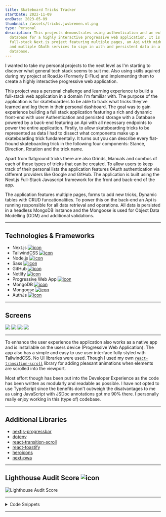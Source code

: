 ```yaml
---
title: Skateboard Tricks Tracker
startDate: 2022-11-09
endDate: 2023-05-09
thumbnail: /assets/tricks.jwvbremen.nl.png
type: Personal
description: This projects demonstrates using authentication and an external
  database for a highly interactive progressive web application. It is a
  full-stack Next.js project featuring multiple pages, an Api with middleware
  and mutliple OAuth services to sign in with and persistent data in a NoSql
  database.
---
```

I wanted to take my personal projects to the next level as I'm starting to discover what general tech stack seems to suit me. Also using skills aquired during my project at Road.io (Formerly E-Flux) and implementing them to create a highly interactive progressive web application.

This project was a personal challenge and learning experience to build a full-stack web application in a domain I'm familiar with. The purpose of the application is for skateboarders to be able to track what tricks they've learned and log them in their personal dashboard. The goal was to gain experience building a full stack application featuring a rich and dynamic front-end with user Authentication and persisted storage with a Database powered by a back-end featuring an Api with all necessary endpoints to power the entire application. Firstly, to allow skateboarding tricks to be represented as data I had to dissect what components make up a skateboarding trick fundamentally. It turns out you can describe every flat-fround skateboarding trick in the following four components: Stance, Direction, Rotation and the trick name. 

Apart from flatground tricks there are also Grinds, Manuals and combos of each of those types of tricks that can be created. To allow users to keep track of their personal lists the application features 0Auth authentication via different providers like Google and GitHub. The application is built using the Next.js Full-Stack Javascript framework for the front and back-end of the app. 

The application features multiple pages, forms to add new tricks, Dynamic tables with CRUD funcationalities. To power this on the back-end an Api is running responsible for all data retrieval and operations. All data is persisted in a headless MongoDB instance and the Mongoose is used for Object Data Modelling (ODM) and additional validations.

- - -

## Technologies & Frameworks

<ul class="icon-list">
<li>Next.js <a href="https://nextjs.org/"><img src="/assets/nextjs.png" alt="icon"></a></li>
<li>TailwindCSS <a href="https://tailwindcss.com/"><img src="/assets/tailwindcss.png" alt="icon"></a></li>
<li>Node.js <a href="https://nodejs.org/en"><img src="/assets/nodejs.png" alt="icon"></a></li>
<li>Sass <a href="https://sass-lang.com/"><img src="/assets/sass.png" alt="icon"></a></li>
<li>GitHub <a href="https://github.com/"><img src="/assets/github.png" alt="icon"></a></li>
<li>Netlify <a href="https://www.netlify.com/"><img src="/assets/netlify.png" alt="icon"></a></li>
<li>Progressive Web App <a href="#"><img src="/assets/pwa.png" alt="icon"></a></li>
<li>MongoDB <a href="https://www.mongodb.com/"><img src="/assets/mongodb.png" alt="icon"></a></li>
<li>Mongoose <a href="https://mongoosejs.com/"><img src="/assets/mongoose.png" alt="icon"></a></li>
<li>AuthJs <a href="https://authjs.dev/"><img src="/assets/authjs.webp" alt="icon"></a></li>
</ul>

- - -

## Screens

<div class="images-grid">
<img src="/assets/react-generic-table.png" />
<img src="/assets/tricks.jwvbremen.nl_2.png" />
<img src="/assets/tricks.jwvbremen.nl_3.png" />
<img src="/assets/tricks.jwvbremen.nl_4.png" />
</div>

- - -

To enhance the user experience the application also works as a native app and is installable on the users device (Progressive Web Application). The app also has a simple and easy to use user interface fully styled with TailwindCSS. No UI libraries were used. Though I used my own [`react-transition-scroll`](https://www.jwvbremen.nl/projects/2022-09-11_react-transition-scroll-library) library for adding pleasant animations when elements are scrolled into the viewport.

Most effort though has been put into the Developer Experience as the code has been written as modularly and readable as possible. I have not opted to use TypeScript since the benefits don't outweigh the disatvantages to me as using JavaScript with JSDoc annotations got me 90% there. I personally really enjoy working in this (type of) codebase.

- - -

## Additional Libraries

* [nextjs-progressbar](https://www.npmjs.com/package/nextjs-progressbar)
* [dotenv](https://www.npmjs.com/package/dotenv)
* [react-transition-scroll](https://www.npmjs.com/package/react-transition-scroll)
* [react-toastify](https://www.npmjs.com/package/react-toastify)
* [heroicons](https://github.com/tailwindlabs/heroicons)
* [next-pwa](https://www.npmjs.com/package/next-pwa)

- - -

## Lighthouse Audit Score ![icon](/assets/lighthouse.png)

![Lighthouse Audit Score](/assets/lighthouse_tricks.png "Lighthouse Audit Score")

- - -

<details >
<summary>Code Snippets</summary>
<div>

The following are some code snippets of front and back-end code for the skateboarding tricks tracker web application that are powerful, demonstrate good coding practices and that I'm proud of. The snippets demonstrate clean, concise and powerful code. *(Code has been compacted in some cases).*

**Dashboard.jsx page**\
This code snippet demonstrates the Dashboard page code. The dashboard page features 4 tables where all the saved tricks for each type of trick (Flatground, Grind, Manual and Combo's) of the current logged in user are displayed. The page uses client-side fetching to retrieve the data to fill the tables with. The tables are from my react component library [`react-generic-table`](https://www.npmjs.com/package/react-generic-table). Also the delete action in handled in the component since it requires firing an Api call to the back-end of the application.

```jsx
export default function Index() {
  const [flatgroundTricks, setFlatgroundTricks] = useState(null);
  const [grinds, setGrinds] = useState(null);
  const [manuals, setManuals] = useState(null);
  const [combos, setCombos] = useState(null);

  useAsyncEffect(async () => {
    const fetchAndSetData = async (endpoint, setData) => {
      try {
        const { data } = await apiCall(endpoint, { method: 'GET' });
        setData(data);
      } catch (error) {
        toast.error(`Failed to fetch ${endpoint}: ${error.message}`);
      }
    };

    const trickTypesAndSetters = [
      ['flatgroundtricks', setFlatgroundTricks],
      ['grinds', setGrinds],
      ['manuals', setManuals],
      ['combos', setCombos],
    ];

    (() => trickTypesAndSetters.forEach(([endpoint, setData]) => fetchAndSetData(endpoint, setData)))();
  }, []);

  const handleActions = async (action, obj, entityType) => {
    const endpointSetterMap = {
      'flatground trick': ['flatgroundtricks', setFlatgroundTricks],
      grind: ['grinds', setGrinds],
      manual: ['manuals', setManuals],
      combo: ['combos', setCombos],
    };

    switch (action) {
      case 'delete':
        try {
          if (!confirm(`Are you sure you want to delete "${obj.trick}"?`)) return;
          const [endpoint, setData] = endpointSetterMap[entityType];
          if (!endpoint) return toast.error(`Failed to delete ${obj.trick}: Invalid entity type: ${entityType}`);
          await apiCall(endpoint, { method: 'DELETE', id: obj._id });
          const { data } = await apiCall(endpoint, { method: 'GET' });
          setData(data);
          toast.success(`Successfully deleted ${obj.trick}`);
        } catch (error) {
          toast.error(`Failed to delete ${obj.trick}: ${error.message}`);
        }
    }
  };

  return (
    <div className="flex flex-col gap-16">
      <div>
        <h1 className="text-center text-5xl">Dashboard</h1>
        <p className="mt-3 text-center">This is a overview of all the tricks you've added to your account.</p>
      </div>
      <TransitionScroll hiddenStyle={hiddenStyle} baseStyle={baseStyle} className="flex flex-col">
        <LinkWithArrow label="Flatground Tricks" href="/flatgroundtricks" />
        <GenericTable
          objArray={flatgroundTricks}
          columns={['stance', 'direction', 'rotation', 'name', trickCol]}
          actions={getCommonActions('flatgroundtricks')}
          onAction={handleActions}
          entityName="flatground trick"
          newLink="/new-flatground-trick"
          showCount
        />
      </TransitionScroll>

      <TransitionScroll hiddenStyle={hiddenStyle} baseStyle={baseStyle} className="flex flex-col">
        <LinkWithArrow label="Grinds" href="/grinds" />
        <GenericTable
          objArray={grinds}
          columns={['stance', 'direction', 'name', trickCol]}
          actions={getCommonActions('grinds')}
          onAction={handleActions}
          entityName="grind"
          newLink="/new-grind"
          showCount
        />
      </TransitionScroll>

      <TransitionScroll hiddenStyle={hiddenStyle} baseStyle={baseStyle} className="flex flex-col">
        <LinkWithArrow label="Manuals" href="/manuals" />
        <GenericTable
          objArray={manuals}
          columns={[{ type: { className: 'text-sm font-bold' } }]}
          actions={getCommonActions('manuals')}
          onAction={handleActions}
          entityName="manual"
          newLink={'/new-manual'}
          showCount
        />
      </TransitionScroll>

      <TransitionScroll hiddenStyle={hiddenStyle} baseStyle={baseStyle} className="flex flex-col">
        <LinkWithArrow label="Combos" href="/combos" />
        <GenericTable
          objArray={combos}
          columns={[{ trick: { className: 'text-sm font-bold', alias: 'Combo name' } }]}
          actions={getCommonActions('combos')}
          onAction={handleActions}
          entityName="combo"
          newLink="/new-combo"
          showCount
        />
      </TransitionScroll>
    </div>
  );
}
```

**\[_id].js flatgroundTricks Api endpoint**\
This file resides in the Api folder of the application causing it to be treated as a back-end endpoint by the Next.js framework. This endpoint is responsible for handling functionality surrounding individual flatground tricks where the id is a query parameter in the url. This endpoint handles the retrieval of an individual flatground trick, updating the data of an existing flatground trick and deleting an existing flatground trick. There are checks in place for verifying the supplied ObjectId in the url, ensuring authentication and handlers for if a flatground trick cannot be found which communicates descriptive errors to the front-end.

```javascript
export default async function handler(req, res) {
  const {
    query: { _id },
    method,
  } = req;

  if (!isValidObjectId(_id)) return notFoundHandler(res, { entity: 'Flatground trick', _id });

  await dbConnect();
  const { authQuery } = await requireAuth(req, res);

  switch (method) {
    case 'GET':
      try {
        const flatgroundTrick = await FlatGroundTrick.findOne({ _id, ...authQuery }).lean();
        if (!flatgroundTrick) return notFoundHandler(res, { entity: 'Flatground trick', _id });
        const data = { ...flatgroundTrick, trick: getFullTrickName(flatgroundTrick) };
        res.status(200).json({ success: true, data });
      } catch (error) {
        console.error(error);
        res.status(400).json({ success: false, error: error.message });
      }
      break;

    case 'PATCH':
      try {
        const flatgroundTrick = await FlatGroundTrick.findOneAndUpdate({ _id, ...authQuery }, req.body, { new: true });
        if (!flatgroundTrick) return notFoundHandler(res, { entity: 'Flatground trick', _id });
        const data = { ...flatgroundTrick.toObject(), trick: getFullTrickName(flatgroundTrick) };
        res.status(200).json({ success: true, data });
      } catch (error) {
        console.error(error);
        res.status(400).json({ success: false, error: error.message });
      }
      break;

    case 'DELETE':
      try {
        await checkForUsedCombos(_id, 'Flatground Trick');
        const deletedTrick = await FlatGroundTrick.deleteOne({ _id, ...authQuery });
        if (!deletedTrick) return notFoundHandler(res, { entity: 'Flatground trick', _id });
        res.status(200).json({ success: true, data: {} });
      } catch (error) {
        console.error(error);
        res.status(400).json({ success: false, error: error.message });
      }
      break;

    default:
      res.status(400).json({ success: false, error: `Unhandled request method: ${method}` });
      break;
  }
}
```

</div>
</details>

- - -

